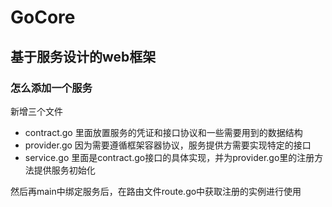 # GoCore

## 基于服务设计的web框架



### 怎么添加一个服务

新增三个文件

* contract.go 里面放置服务的凭证和接口协议和一些需要用到的数据结构
* provider.go 因为需要遵循框架容器协议，服务提供方需要实现特定的接口
* service.go 里面是contract.go接口的具体实现，并为provider.go里的注册方法提供服务初始化

然后再main中绑定服务后，在路由文件route.go中获取注册的实例进行使用



